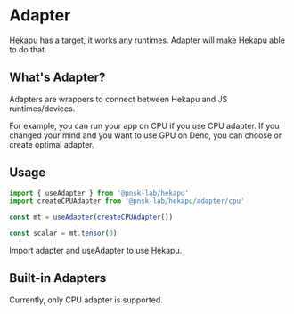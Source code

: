 # Adapter

Hekapu has a target, it works any runtimes. Adapter will make Hekapu able to do
that.

## What's Adapter?

Adapters are wrappers to connect between Hekapu and JS runtimes/devices.

For example, you can run your app on CPU if you use CPU adapter. If you changed
your mind and you want to use GPU on Deno, you can choose or create optimal
adapter.

## Usage

```ts
import { useAdapter } from '@pnsk-lab/hekapu'
import createCPUAdapter from '@pnsk-lab/hekapu/adapter/cpu'

const mt = useAdapter(createCPUAdapter())

const scalar = mt.tensor(0)
```

Import adapter and useAdapter to use Hekapu.

## Built-in Adapters

Currently, only CPU adapter is supported.
